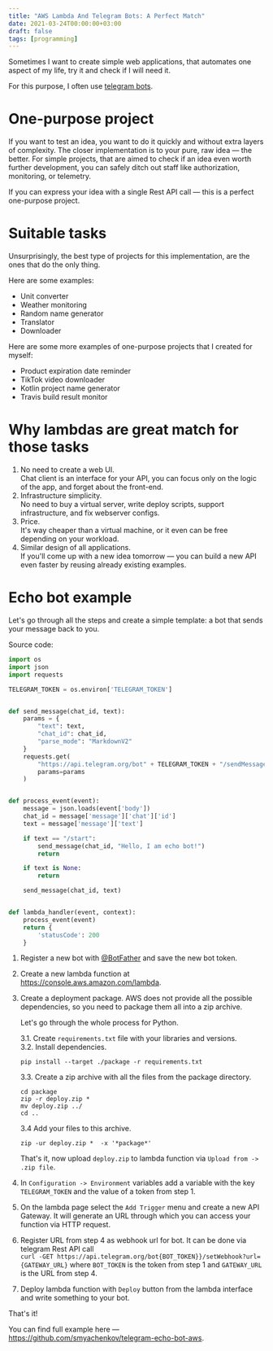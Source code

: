 ```yaml
---
title: "AWS Lambda And Telegram Bots: A Perfect Match"
date: 2021-03-24T00:00:00+03:00  
draft: false  
tags: [programming]
---
```


Sometimes I want to create simple web applications, that automates one aspect of my life, try it and check if I will
need it.  

For this purpose, I often use [telegram bots](https://core.telegram.org/bots).

# One-purpose project

If you want to test an idea, you want to do it quickly and without extra layers of complexity. The closer
implementation is to your pure, raw idea — the better. For simple projects, that are aimed to check if an idea even worth
further development, you can safely ditch out staff like authorization, monitoring, or telemetry.

If you can express your idea with a single Rest API call — this is a perfect one-purpose project.

# Suitable tasks

Unsurprisingly, the best type of projects for this implementation, are the ones that do the only thing.

Here are some examples:

* Unit converter
* Weather monitoring
* Random name generator
* Translator
* Downloader

Here are some more examples of one-purpose projects that I created for myself:

* Product expiration date reminder
* TikTok video downloader
* Kotlin project name generator
* Travis build result monitor

# Why lambdas are great match for those tasks

1. No need to create a web UI.  
   Chat client is an interface for your API, you can focus only on the logic of the app, and forget about the front-end.
2. Infrastructure simplicity.   
   No need to buy a virtual server, write deploy scripts, support infrastructure, and fix webserver configs.
3. Price.   
   It's way cheaper than a virtual machine, or it even can be free depending on your workload.
4. Similar design of all applications.  
   If you'll come up with a new idea tomorrow — you can build a new API even faster by reusing
   already existing examples.

# Echo bot example
Let's go through all the steps and create a simple template: a bot that sends your message back to you.

Source code:
```python
import os
import json
import requests

TELEGRAM_TOKEN = os.environ['TELEGRAM_TOKEN']


def send_message(chat_id, text):
    params = {
        "text": text,
        "chat_id": chat_id,
        "parse_mode": "MarkdownV2"
    }
    requests.get(
        "https://api.telegram.org/bot" + TELEGRAM_TOKEN + "/sendMessage",
        params=params
    )


def process_event(event):
    message = json.loads(event['body'])
    chat_id = message['message']['chat']['id']
    text = message['message']['text']

    if text == "/start":
        send_message(chat_id, "Hello, I am echo bot!")
        return

    if text is None:
        return

    send_message(chat_id, text)


def lambda_handler(event, context):
    process_event(event)
    return {
        'statusCode': 200
    }
```

1. Register a new bot with [@BotFather](https://t.me/botfather) and save the new bot token.
   
2. Create a new lambda function at https://console.aws.amazon.com/lambda.  

3. Create a deployment package. AWS does not provide all the possible dependencies, so you need to package them all into a zip archive.  
    
    Let's go through the whole process for Python.

    3.1. Create `requirements.txt` file with your libraries and versions.  
    3.2. Install dependencies.  
    ```shell
    pip install --target ./package -r requirements.txt
    ```
   3.3. Create a zip archive with all the files from the package directory.
   ```shell
   cd package
   zip -r deploy.zip *
   mv deploy.zip ../
   cd ..
   ```
   3.4 Add your files to this archive.
   ```shell
   zip -ur deploy.zip *  -x '*package*'
   ```
   
   That's it, now upload `deploy.zip` to lambda function via `Upload from -> .zip file`.
   
4. In `Configuration -> Environment` variables add a variable with the key `TELEGRAM_TOKEN` and the value of a token from step 1.
   
5. On the lambda page select the `Add Trigger` menu and create a new API Gateway. It will generate an URL through which you can access your function via HTTP request.
   
6. Register URL from step 4 as webhook url for bot. It can be done via telegram Rest API call  
```curl -GET https://api.telegram.org/bot{BOT_TOKEN}}/setWebhook?url={GATEWAY_URL}```
where `BOT_TOKEN` is the token from step 1 and `GATEWAY_URL` is the URL from step 4. 
   
7. Deploy lambda function with `Deploy` button from the lambda interface and write something to your bot. 

That's it!

You can find full example here — https://github.com/smyachenkov/telegram-echo-bot-aws.